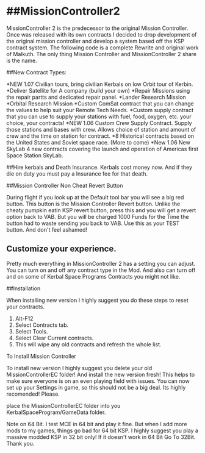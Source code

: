 ##MissionController2
==================

MissionController 2 is the predecessor to the original Mission Controller.  Once was released with its own contracts I decided to 
drop development of the original mission controller and develop a system based off the KSP contract system.  The following code
is a complete Rewrite and original work of Malkuth.  The only thing Mission Controller and MissionController 2 share is the name.


##New Contract Types:

*NEW 1.07 Civilian tours, bring civilian Kerbals on low Orbit tour of Kerbin.
*Deliver Satellite for A company (build your own)
*Repair Missions using the repair partts and dedicated repair panel.
*Lander Research Mission
*Orbital Research Mission
*Custom ComSat contract that you can change the values to help suit your Remote Tech Needs.
*Custom supply contract that you can use to supply your stations with fuel, food, oxygen, etc. your choice, your contracts!
*NEW 1.06 Custom Crew Supply Contract. Supply those stations and bases with crew. Allows choice of station and amount of crew and the time on station for contract.
*8 Historical contracts based on the United States and Soviet space race. (More to come)
*New 1.06 New SkyLab 4 new contracts covering the launch and operation of Americas first Space Station SkyLab.

##Hire kerbals and Death Insurance. 
Kerbals cost money now.  And if they die on duty you must pay a Insurance fee for that death.

##Mission Controller Non Cheat Revert Button

During flight if you look up at the Default tool bar you will see a big red button. This button is the Mission Controller
Revert button. Unlike the cheaty pumpkin eatin KSP revert button, press this and you will get a revert option back
to VAB. But you will be charged 1000 Funds for the Time the button had to waste sending you back to VAB. Use this as 
your TEST button. And don't feel ashamed!

## Customize your experience.
Pretty much everything in MissionController 2 has a setting you can adjust.  You can turn on and off any contract type in the
Mod.  And also can turn off and on some of Kerbal Space Programs Contracts you might not like.

##Installation

When installing new version I highly suggest you do these steps to reset your contracts. 
1. Alt-F12
2. Select Contracts tab.
3. Select Tools.
4. Select Clear Current contracts.
5. This will wipe any old contracts and refresh the whole list.

To Install Mission Controller

To install new version I highly suggest you delete your old MissionControllerEC folder! And install the new version 
fresh! This helps to make sure everyone is on an even playing field with issues. You can now set up 
your Settings in game, so this should not be a big deal. Its highly recomended! Please. 

place the MissionControllerEC folder into you KerbalSpaceProgram/GameData folder. 

Note on 64 Bit. I test MCE in 64 bit and play it fine. But when I add more mods to my games, things go bad for 64 bit KSP. 
I highly suggest you play a massive modded KSP in 32 bit only! If it doesn't work in
64 Bit Go To 32Bit. Thank you.

